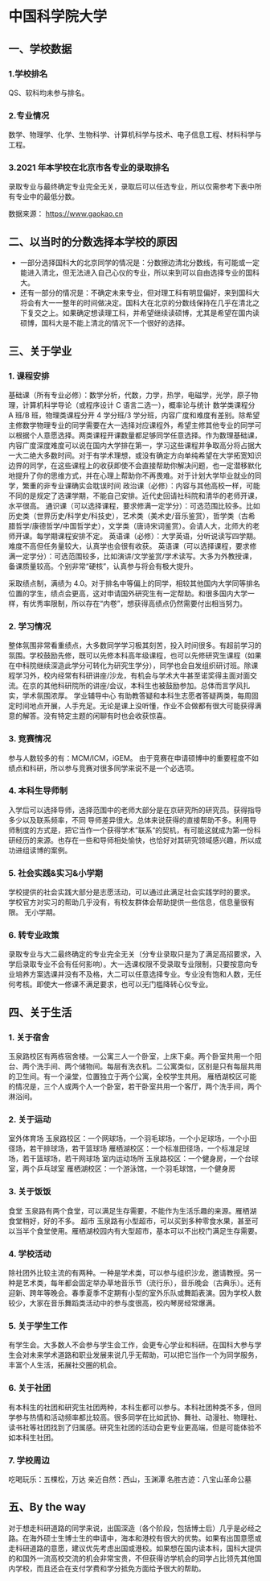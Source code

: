 # 中国科学院大学

## 一、学校数据

### 1.学校排名

QS、软科均未参与排名。

### 2.专业情况

数学、物理学、化学、生物科学、计算机科学与技术、电子信息工程、材料科学与工程。

### 3.2021 年本学校在北京市各专业的录取排名

录取专业与最终确定专业完全无关，录取后可以任选专业，所以仅需参考下表中所有专业中的最低分数。

数据来源： https://www.gaokao.cn

## 二、以当时的分数选择本学校的原因

- 一部分选择国科大的北京同学的情况是：分数擦边清北分数线，有可能或一定能进入清北，但无法进入自己心仪的专业，所以来到可以自由选择专业的国科大。
- 还有一部分的情况是：不确定未来专业，但对理工科有明显偏好，来到国科大将会有大一一整年的时间做决定。国科大在北京的分数线保持在几乎在清北之下复交之上。如果确定想读理工科，并希望继续读硕博，尤其是希望在国内读硕博，国科大是不能上清北的情况下一个很好的选择。

## 三、关于学业

### 1. 课程安排

基础课（所有专业必修）：数学分析，代数，力学，热学，电磁学，光学，原子物理，计算机科学导论（或程序设计 C 语言二选一），概率论与统计
数学类课程分 A 班/B 班，物理类课程分开 4 学分班/3 学分班，内容广度和难度有差别。除希望主修数学物理专业的同学需要在大一选择对应课程外，希望主修其他专业的同学可以根据个人意愿选择。两类课程开课数量都足够同学任意选择。作为数理基础课，内容广度深度难度可以说在国内大学排在第一，学习这些课程并争取高分将占据大一大二绝大多数时间。对于有学术理想，或没有确定方向单纯希望在大学拓宽知识边界的同学，在这些课程上的收获即使不会直接帮助你解决问题，也一定潜移默化地提升了你的思维方式，并在心理上帮助你不再畏难。对于计划大学毕业就业的同学，繁重的非专业课确实会耽误时间
政治课（必修）：内容与其他高校一样，可能不同的是规定了选课学期，不能自己安排。近代史回请社科院和清华的老师开课，水平很高。
通识课（可以选择课程，要求修满一定学分）：可选范围比较多。比如历史类（世界历史/科学史/科技史），艺术类（美术史/音乐鉴赏），哲学类（古希腊哲学/康德哲学/中国哲学史），文学类（唐诗宋词鉴赏）。会请人大，北师大的老师开课。每学期课程安排不定。
英语课（必修）：大学英语，分听说读写四学期。难度不高但任务量较大，认真学也会很有收获。
英语课（可以选择课程，要求修满一定学分）：可选范围较多，比如演讲/文学鉴赏/学术读写。大多为外教授课，备课质量较高。个别非常“硬核”，认真参与将会有极大提升。

采取绩点制，满绩为 4.0。对于排名中等偏上的同学，相较其他国内大学同等排名位置的学生，绩点会更高，这对申请国外研究生有一定帮助。和很多国内大学一样，有优秀率限制，所以存在“内卷”，想获得高绩点仍然需要付出相当努力。

### 2. 学习情况

整体氛围非常看重绩点，大多数同学学习极其刻苦，投入时间很多。有超前学习的氛围。学校鼓励先修，既可以先修本科高年级课程，也可以先修研究生课程（如果在中科院继续深造此学分可转化为研究生学分），同学也会自发组织研讨班。除课程学习外，校内经常有科研讲座/沙龙，有机会与学术大牛甚至诺奖得主面对面交流。在京的其他科研院所的讲座/会议，本科生也被鼓励参加。总体而言学风扎实，学术氛围浓厚。
学业辅导中心
有助教答疑和本科生志愿者答疑两类，每周固定时间地点开展，人手充足。无论是课上没听懂，作业不会做都有很大可能获得满意的解答。没有特定主题的闲聊有时也会收获惊喜。

### 3. 竞赛情况

参与人数较多的有：MCM/ICM，iGEM。 由于竞赛在申请硕博中的重要程度不如绩点和科研，所以参与竞赛对很多同学来说不是一个必选项。

### 4. 本科生导师制

入学后可以选择导师，选择范围中的老师大部分是在京研究所的研究员。获得指导多少以及联系频率，不同
导师差异很大。总体来说获得的直接帮助不多。利用导师制度的方式是，把它当作一个获得学术”联系“的契机，有可能这就成为第一份科研经历的来源。也存在一些和导师相处愉快，也恰好对其研究领域感兴趣，所以成功进组读博的案例。

### 5. 社会实践&实习&小学期

学校提供的社会实践大部分是志愿活动，可以通过此满足社会实践学时的要求。
学校官方对实习的帮助几乎没有，有校友群体会帮助提供一些信息，信息量很有限。
无小学期。

### 6. 转专业政策

录取专业与大二最终确定的专业完全无关（分专业录取只是为了满足高招要求，入学后录取专业不会有任何影响）。大一选课权限不受录取专业限制，只要按意向专业培养方案选课并没有不及格，大二可以任意选择专业。专业没有饱和人数，无任何考核。即使大一修课不满足要求，也可以无门槛降转心仪专业。

## 四、关于生活

### 1. 关于宿舍

玉泉路校区有两栋宿舍楼。一公寓三人一个卧室，上床下桌。两个卧室共用一个阳台、两个洗手间、两个储物间。每层有洗衣机。二公寓类似，区别是只有每层共用的卫生间。有一个澡堂，位置独立于两个公寓，全校学生共用。
雁栖湖校区可能的情况是，三个人或两个人一个卧室，若干卧室共用一个客厅，两个洗手间，两个淋浴间。

### 2. 关于运动

室外体育场
玉泉路校区：一个网球场，一个羽毛球场，一个小足球场，一个小田径场，若干排球场，若干篮球场
雁栖湖校区：一个标准田径场，一个标准足球场，若干篮球场，若干网球场
室内运动场所
玉泉路校区：一个健身房，一个台球室，两个乒乓球室
雁栖湖校区：一个游泳馆，一个羽毛球馆，一个健身房

### 3. 关于饭饭

食堂
玉泉路有两个食堂，可以满足生存需要，不能作为生活乐趣的来源。雁栖湖食堂稍好，好的不多。
超市
玉泉路有小型超市，可以买到多种零食水果，甚至可以当半个食堂使用。雁栖湖校园内有大型超市，基本可以不出校门满足生存需要。

### 4. 学校活动

除社团外比较主流的有两种。一种是学术类，可以参与组织沙龙，邀请教授。另一种是艺术类，每年都会固定举办草地音乐节（流行乐），音乐晚会（古典乐）。还有迎新、跨年等晚会。春季夏季不定期有小型的室外乐队或舞蹈表演。因为学校人数较少，大家在音乐舞蹈类活动中的参与度很高，校内琴房经常爆满。

### 5. 关于学生工作

有学生会。大多数人不会参与学生会工作，会更专心学业和科研。在国科大参与学生会对未来学术道路和职业发展来说几乎无帮助，可以把它当作一个为同学服务，丰富个人生活，拓展社交圈的机会。

### 6. 关于社团

有本科生的社团和研究生社团两种，本科生都可以参与。本科社团种类不多，但同学参与热情和活动频率都比较高。很多同学在比如武协、舞社、动漫社、物理社、读书社等社团找到了归属感。研究生社团的活动会更专业更高端，但是可能体验不如本科生社团。

### 7. 学校周边

吃喝玩乐：五棵松，万达
亲近自然：西山，玉渊潭
名胜古迹：八宝山革命公墓

## 五、By the way

对于想走科研道路的同学来说，出国深造（各个阶段，包括博士后）几乎是必经之路。在海外硕士生博士生的申请中，海本和港校有很大的优势。如果有出国意愿或走科研道路的意愿，建议优先考虑出国或港校。如果想在国内读本科，国科大提供的和国外一流高校交流的机会非常宝贵，不但获得访学机会的同学占比领先其他国内学校，而且还会在支付学费和学分抵免方面给予很大的帮助。
